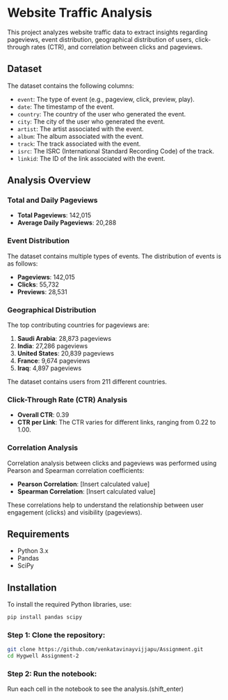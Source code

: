 # Website Traffic Analysis

This project analyzes website traffic data to extract insights regarding pageviews, event distribution, geographical distribution of users, click-through rates (CTR), and correlation between clicks and pageviews.

## Dataset

The dataset contains the following columns:

- `event`: The type of event (e.g., pageview, click, preview, play).
- `date`: The timestamp of the event.
- `country`: The country of the user who generated the event.
- `city`: The city of the user who generated the event.
- `artist`: The artist associated with the event.
- `album`: The album associated with the event.
- `track`: The track associated with the event.
- `isrc`: The ISRC (International Standard Recording Code) of the track.
- `linkid`: The ID of the link associated with the event.

## Analysis Overview

### Total and Daily Pageviews
- **Total Pageviews**: 142,015
- **Average Daily Pageviews**: 20,288

### Event Distribution
The dataset contains multiple types of events. The distribution of events is as follows:

- **Pageviews**: 142,015
- **Clicks**: 55,732
- **Previews**: 28,531

### Geographical Distribution
The top contributing countries for pageviews are:

1. **Saudi Arabia**: 28,873 pageviews
2. **India**: 27,286 pageviews
3. **United States**: 20,839 pageviews
4. **France**: 9,674 pageviews
5. **Iraq**: 4,897 pageviews

The dataset contains users from 211 different countries.

### Click-Through Rate (CTR) Analysis
- **Overall CTR**: 0.39
- **CTR per Link**: The CTR varies for different links, ranging from 0.22 to 1.00.

### Correlation Analysis
Correlation analysis between clicks and pageviews was performed using Pearson and Spearman correlation coefficients:

- **Pearson Correlation**: [Insert calculated value]
- **Spearman Correlation**: [Insert calculated value]

These correlations help to understand the relationship between user engagement (clicks) and visibility (pageviews).

## Requirements

- Python 3.x
- Pandas
- SciPy

## Installation

To install the required Python libraries, use:

```bash
pip install pandas scipy
```
### Step 1: Clone the repository:

```bash
git clone https://github.com/venkatavinayvijjapu/Assignment.git
cd Hygwell Assignment-2
```

### Step 2: Run the notebook:
Run each cell in the notebook to see the analysis.(shift_enter)